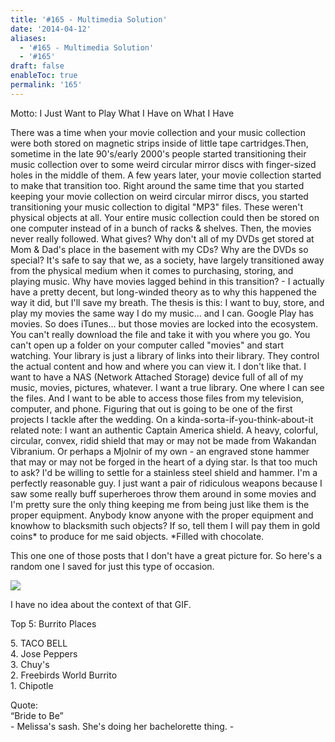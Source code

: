 ```yaml
---
title: '#165 - Multimedia Solution'
date: '2014-04-12'
aliases:
  - '#165 - Multimedia Solution'
  - '#165'
draft: false
enableToc: true
permalink: '165'
---
```


Motto: I Just Want to Play What I Have on What I Have

  
There was a time when your movie collection and your music collection were both stored on magnetic strips inside of little tape cartridges.Then, sometime in the late 90's/early 2000's people started transitioning their music collection over to some weird circular mirror discs with finger-sized holes in the middle of them. A few years later, your movie collection started to make that transition too. Right around the same time that you started keeping your movie collection on weird circular mirror discs, you started transitioning your music collection to digital "MP3" files. These weren't physical objects at all. Your entire music collection could then be stored on one computer instead of in a bunch of racks & shelves. Then, the movies never really followed. What gives? Why don't all of my DVDs get stored at Mom & Dad's place in the basement with my CDs? Why are the DVDs so special? It's safe to say that we, as a society, have largely transitioned away from the physical medium when it comes to purchasing, storing, and playing music. Why have movies lagged behind in this transition? - I actually have a pretty decent, but long-winded theory as to why this happened the way it did, but I'll save my breath. The thesis is this: I want to buy, store, and play my movies the same way I do my music... and I can. Google Play has movies. So does iTunes... but those movies are locked into the ecosystem. You can't really download the file and take it with you where you go. You can't open up a folder on your computer called "movies" and start watching. Your library is just a library of links into their library. They control the actual content and how and where you can view it. I don't like that. I want to have a NAS (Network Attached Storage) device full of all of my music, movies, pictures, whatever. I want a true library. One where I can see the files. And I want to be able to access those files from my television, computer, and phone. Figuring that out is going to be one of the first projects I tackle after the wedding. On a kinda-sorta-if-you-think-about-it related note: I want an authentic Captain America shield. A heavy, colorful, circular, convex, ridid shield that may or may not be made from Wakandan Vibranium. Or perhaps a Mjolnir of my own - an engraved stone hammer that may or may not be forged in the heart of a dying star. Is that too much to ask? I'd be willing to settle for a stainless steel shield and hammer. I'm a perfectly reasonable guy. I just want a pair of ridiculous weapons because I saw some really buff superheroes throw them around in some movies and I'm pretty sure the only thing keeping me from being just like them is the proper equipment. Anybody know anyone with the proper equipment and knowhow to blacksmith such objects? If so, tell them I will pay them in gold coins\* to produce for me said objects. \*Filled with chocolate.  
  
This one one of those posts that I don't have a great picture for. So here's a random one I saved for just this type of occasion.  
  
[![](assets/165-1.gif)](http://1.bp.blogspot.com/-vwbi5KT5JwM/U0n0ryYgaZI/AAAAAAABLms/JbF3n-nOgZQ/s1600/Sneaking.gif)

  
I have no idea about the context of that GIF.  
  
Top 5: Burrito Places

5\. TACO BELL  
4\. Jose Peppers  
3\. Chuy's  
2\. Freebirds World Burrito  
1\. Chipotle  
  
Quote:   
“Bride to Be”  
\- Melissa's sash. She's doing her bachelorette thing. -
